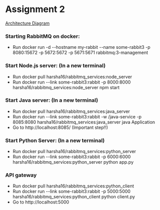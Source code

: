 # Assignment 2

[Architecture Diagram](https://github.com/airavata-courses/haphulwa/blob/master/Assignment2/Assignment2_Diagram.jpg)

### Starting RabbitMQ on docker:
* Run docker run -d --hostname my-rabbit --name some-rabbit3 -p 8080:15672 -p 5672:5672 -p 5671:5671 rabbitmq:3-management

### Start Node.js server: (In a new terminal) 
* Run docker pull harsha16/rabbitmq_services:node_server
* Run docker run --link some-rabbit3:rabbit -p 8000:8000 harsha16/rabbitmq_services:node_server npm start

### Start Java server:  (In a new terminal) 
* Run docker pull harsha16/rabbitmq_services:java_server
* Run docker run --link some-rabbit3:rabbit -w /java-service -p 8085:8080 harsha16/rabbitmq_services:java_server java Application
* Go to http://localhost:8085/ (Important step!!)

### Start Python Server:  (In a new terminal) 
* Run docker pull harsha16/rabbitmq_services:python_server
* Run docker run --link some-rabbit3:rabbit -p 6000:6000 harsha16/rabbitmq_services:python_server python app.py

### API gateway
* Run docker pull harsha16/rabbitmq_services:python_client
* Run docker run --link some-rabbit3:rabbit -p 5000:5000 harsha16/rabbitmq_services:python_client python client.py
* Go to http://localhost:5000 

